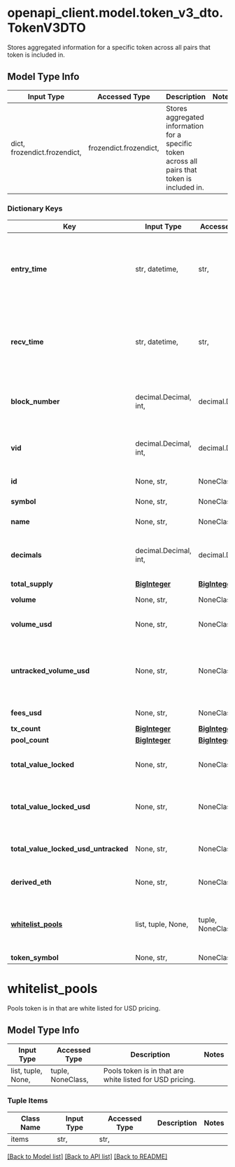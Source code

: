 # openapi_client.model.token_v3_dto.TokenV3DTO

Stores aggregated information for a specific token across all pairs that token is included in.

## Model Type Info
Input Type | Accessed Type | Description | Notes
------------ | ------------- | ------------- | -------------
dict, frozendict.frozendict,  | frozendict.frozendict,  | Stores aggregated information for a specific token across all pairs that token is included in. | 

### Dictionary Keys
Key | Input Type | Accessed Type | Description | Notes
------------ | ------------- | ------------- | ------------- | -------------
**entry_time** | str, datetime,  | str,  |  | [optional] value must conform to RFC-3339 date-time
**recv_time** | str, datetime,  | str,  |  | [optional] value must conform to RFC-3339 date-time
**block_number** | decimal.Decimal, int,  | decimal.Decimal,  | Number of block in which entity was recorded. | [optional] value must be a 64 bit integer
**vid** | decimal.Decimal, int,  | decimal.Decimal,  |  | [optional] value must be a 64 bit integer
**id** | None, str,  | NoneClass, str,  | Token address. | [optional] 
**symbol** | None, str,  | NoneClass, str,  | Token symbol. | [optional] 
**name** | None, str,  | NoneClass, str,  | Token name. | [optional] 
**decimals** | decimal.Decimal, int,  | decimal.Decimal,  | Token decimals. | [optional] value must be a 32 bit integer
**total_supply** | [**BigInteger**](BigInteger.md) | [**BigInteger**](BigInteger.md) |  | [optional] 
**volume** | None, str,  | NoneClass, str,  | Volume in token units. | [optional] 
**volume_usd** | None, str,  | NoneClass, str,  | Volume in derived USD. | [optional] 
**untracked_volume_usd** | None, str,  | NoneClass, str,  | Volume in USD even on pools with less reliable USD values. | [optional] 
**fees_usd** | None, str,  | NoneClass, str,  | Fees in USD. | [optional] 
**tx_count** | [**BigInteger**](BigInteger.md) | [**BigInteger**](BigInteger.md) |  | [optional] 
**pool_count** | [**BigInteger**](BigInteger.md) | [**BigInteger**](BigInteger.md) |  | [optional] 
**total_value_locked** | None, str,  | NoneClass, str,  | Liquidity across all pools in token units. | [optional] 
**total_value_locked_usd** | None, str,  | NoneClass, str,  | Liquidity across all pools in derived USD. | [optional] 
**total_value_locked_usd_untracked** | None, str,  | NoneClass, str,  | TVL derived in USD untracked. | [optional] 
**derived_eth** | None, str,  | NoneClass, str,  | Derived price in ETH. | [optional] 
**[whitelist_pools](#whitelist_pools)** | list, tuple, None,  | tuple, NoneClass,  | Pools token is in that are white listed for USD pricing. | [optional] 
**token_symbol** | None, str,  | NoneClass, str,  |  | [optional] 

# whitelist_pools

Pools token is in that are white listed for USD pricing.

## Model Type Info
Input Type | Accessed Type | Description | Notes
------------ | ------------- | ------------- | -------------
list, tuple, None,  | tuple, NoneClass,  | Pools token is in that are white listed for USD pricing. | 

### Tuple Items
Class Name | Input Type | Accessed Type | Description | Notes
------------- | ------------- | ------------- | ------------- | -------------
items | str,  | str,  |  | 

[[Back to Model list]](../../README.md#documentation-for-models) [[Back to API list]](../../README.md#documentation-for-api-endpoints) [[Back to README]](../../README.md)


